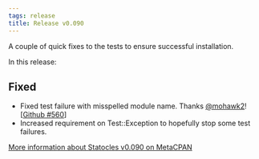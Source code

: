 ```yaml
---
tags: release
title: Release v0.090
---
```


A couple of quick fixes to the tests to ensure successful installation.

In this release:

## Fixed

* Fixed test failure with misspelled module name. Thanks
  [@mohawk2](http://github.com/mohawk2)! [[Github
  #560](http://github.com/preaction/Statocles/issues/560)]
* Increased requirement on Test::Exception to hopefully stop some test
  failures.

[More information about Statocles v0.090 on MetaCPAN](http://metacpan.org/release/PREACTION/Statocles-0.090)
